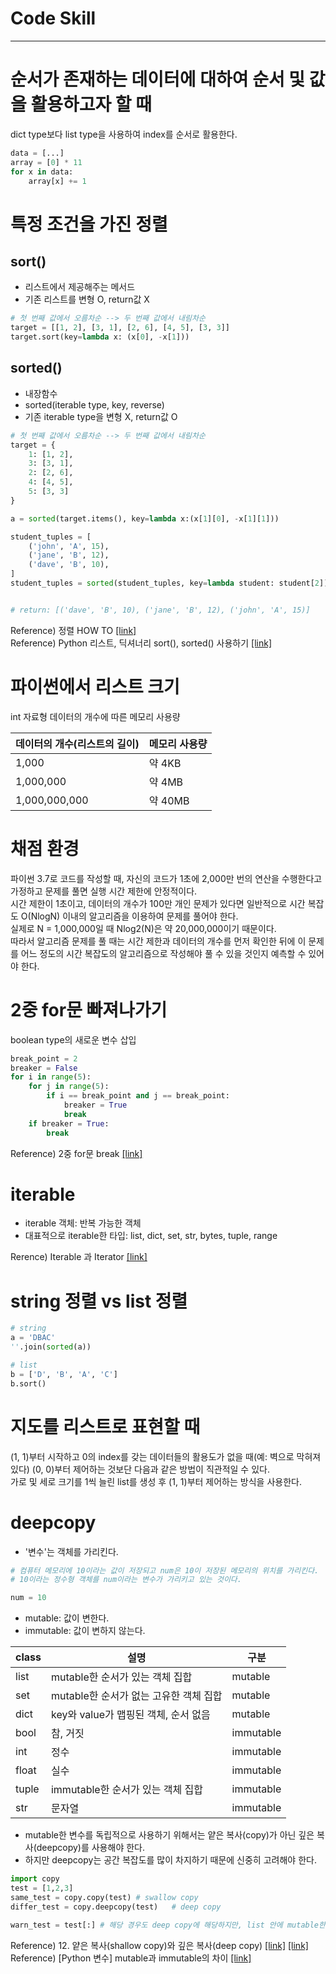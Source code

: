 # Code Skill

---

# 순서가 존재하는 데이터에 대하여 순서 및 값을 활용하고자 할 때
dict type보다 list type을 사용하여 index를 순서로 활용한다.

```python
data = [...]
array = [0] * 11
for x in data:
    array[x] += 1
```

# 특정 조건을 가진 정렬
## sort()
* 리스트에서 제공해주는 메서드
* 기존 리스트를 변형 O, return값 X
```python
# 첫 번째 값에서 오름차순 --> 두 번째 값에서 내림차순
target = [[1, 2], [3, 1], [2, 6], [4, 5], [3, 3]]
target.sort(key=lambda x: (x[0], -x[1]))
```

## sorted()
* 내장함수
* sorted(iterable type, key, reverse)
* 기존 iterable type을 변형 X, return값 O
```python
# 첫 번째 값에서 오름차순 --> 두 번째 값에서 내림차순
target = {
    1: [1, 2],
    3: [3, 1],
    2: [2, 6],
    4: [4, 5],
    5: [3, 3]
}

a = sorted(target.items(), key=lambda x:(x[1][0], -x[1][1]))
```
```python
student_tuples = [
    ('john', 'A', 15),
    ('jane', 'B', 12),
    ('dave', 'B', 10),
]
student_tuples = sorted(student_tuples, key=lambda student: student[2])   # sort by age


# return: [('dave', 'B', 10), ('jane', 'B', 12), ('john', 'A', 15)]
```
Reference) 정렬 HOW TO [[link]](https://docs.python.org/ko/3/howto/sorting.html) <br>
Reference) Python 리스트, 딕셔너리 sort(), sorted() 사용하기 [[link]](https://brownbears.tistory.com/484)



# 파이썬에서 리스트 크기
int 자료형 데이터의 개수에 따른 메모리 사용량

|데이터의 개수(리스트의 길이)|메모리 사용량|
|---|---|
|1,000|약 4KB|
|1,000,000|약 4MB|
|1,000,000,000|약 40MB|



# 채점 환경
파이썬 3.7로 코드를 작성할 때, 자신의 코드가 1초에 2,000만 번의 연산을 수행한다고 가정하고 문제를 풀면 실행 시간 제한에 안정적이다.<br>
시간 제한이 1초이고, 데이터의 개수가 100만 개인 문제가 있다면 일반적으로 시간 복잡도 O(NlogN) 이내의 알고리즘을 이용하여 문제를 풀어야 한다.<br>
실제로 N = 1,000,000일 때 Nlog2(N)은 약 20,000,000이기 때문이다.<br>
따라서 알고리즘 문제를 풀 때는 시간 제한과 데이터의 개수를 먼저 확인한 뒤에 이 문제를 어느 정도의 시간 복잡도의 알고리즘으로 작성해야 풀 수 있을 것인지 예측할 수 있어야 한다.



# 2중 for문 빠져나가기
boolean type의 새로운 변수 삽입
```python
break_point = 2
breaker = False
for i in range(5):
    for j in range(5):
        if i == break_point and j == break_point:
            breaker = True
            break
    if breaker = True:
        break
```
Reference) 2중 for문 break [[link]](https://gomguard.tistory.com/190)




# iterable
* iterable 객체: 반복 가능한 객체
* 대표적으로 iterable한 타입: list, dict, set, str, bytes, tuple, range

Rerence) Iterable 과 Iterator [[link]](https://wikidocs.net/16068)



# string 정렬 vs list 정렬
```python
# string
a = 'DBAC'
''.join(sorted(a))

# list
b = ['D', 'B', 'A', 'C']
b.sort()
```



# 지도를 리스트로 표현할 때
(1, 1)부터 시작하고 0의 index를 갖는 데이터들의 활용도가 없을 때(예: 벽으로 막혀져 있다) (0, 0)부터 제어하는 것보단 다음과 같은 방법이 직관적일 수 있다.<br>
가로 및 세로 크기를 1씩 늘린 list를 생성 후 (1, 1)부터 제어하는 방식을 사용한다.



# deepcopy
* '변수'는 객체를 가리킨다.
```python
# 컴퓨터 메모리에 10이라는 값이 저장되고 num은 10이 저장된 메모리의 위치를 가리킨다.
# 10이라는 정수형 객체를 num이라는 변수가 가리키고 있는 것이다.

num = 10
```
* mutable: 값이 변한다.
* immutable: 값이 변하지 않는다.

|class|설명|구분|
|---|---|---|
|list|mutable한 순서가 있는 객체 집합|mutable|
|set|mutable한 순서가 없는 고유한 객체 집합|mutable|
|dict|key와 value가 맵핑된 객체, 순서 없음|mutable|
|bool|참, 거짓|immutable|
|int|정수|immutable|
|float|실수|immutable|
|tuple|immutable한 순서가 있는 객체 집합|immutable|
|str|문자열|immutable|

* mutable한 변수를 독립적으로 사용하기 위해서는 얕은 복사(copy)가 아닌 깊은 복사(deepcopy)를 사용해야 한다.
* 하지만 deepcopy는 공간 복잡도를 많이 차지하기 때문에 신중히 고려해야 한다.

```python
import copy
test = [1,2,3]
same_test = copy.copy(test) # swallow copy
differ_test = copy.deepcopy(test)   # deep copy

warn_test = test[:] # 해당 경우도 deep copy에 해당하지만, list 안에 mutable한 객체가 존재할 경우 문제가 될 수 있다.

```
Reference) 12. 얕은 복사(shallow copy)와 깊은 복사(deep copy) [[link]](https://suwoni-codelab.com/python%20%EA%B8%B0%EB%B3%B8/2018/03/02/Python-Basic-copy/) [[link]](https://wikidocs.net/16038) <br>
Reference) [Python 변수] mutable과 immutable의 차이 [[link]](https://ledgku.tistory.com/54)